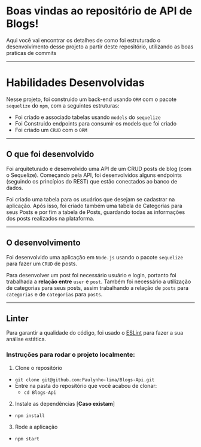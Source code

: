 # Boas vindas ao repositório de API de Blogs!

Aqui você vai encontrar os detalhes de como foi estruturado o desenvolvimento desse projeto a partir deste repositório, utilizando as boas praticas de commits

---

# Habilidades Desenvolvidas

Nesse projeto, foi construido um back-end usando `ORM` com o pacote `sequelize` do `npm`, com a seguintes estruturas:

- Foi criado e associado tabelas usando `models` do `sequelize`
- Foi Construido endpoints para consumir os models que foi criado
- Foi criado um `CRUD` com o `ORM`

---

## O que foi desenvolvido

Foi arquiteturado e desenvolvido uma API de um CRUD posts de blog (com o Sequelize). Começando pela API, foi desenvolvidos alguns endpoints (seguindo os princípios do REST) que estão conectados ao banco de dados.

Foi criado uma tabela para os usuários que desejam se cadastrar na aplicação. Após isso, foi criado também uma tabela de Categorias para seus Posts e por fim a tabela de Posts, guardando todas as informações dos posts realizados na plataforma.

---

## O desenvolvimento

Foi desenvolvido uma aplicação em `Node.js` usando o pacote `sequelize` para fazer um `CRUD` de posts.

Para desenvolver um post foi necessário usuário e login, portanto foi trabalhada a **relação entre** `user` e `post`. Também foi necessário a utilização de categorias para seus posts, assim trabalhando a relação de `posts` para `categorias` e de `categorias` para `posts`.

---

## Linter

Para garantir a qualidade do código, foi usado o [ESLint](https://eslint.org/) para fazer a sua análise estática.

### Instruções para rodar o projeto localmente:

1. Clone o repositório

- `git clone git@github.com:Paulynho-lima/Blogs-Api.git`
- Entre na pasta do repositório que você acabou de clonar:
  - `cd Blogs-Api`

2. Instale as dependências [**Caso existam**]

- `npm install`

3. Rode a aplicação

- `npm start`
